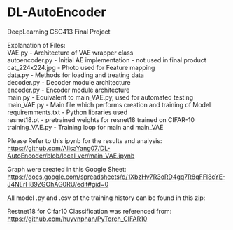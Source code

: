 # DL-AutoEncoder
DeepLearning CSC413 Final Project

Explanation of Files:<br/>
VAE.py - Architecture of VAE wrapper class<br/>
autoencoder.py - Initial AE implementation - not used in final product<br/>
cat_224x224.jpg - Photo used for Feature mapping<br/>
data.py - Methods for loading and treating data<br/>
decoder.py - Decoder module architecture<br/>
encoder.py - Encoder module architecture<br/>
main.py - Equivalent to main_VAE.py, used for automated testing<br/>
main_VAE.py - Main file which performs creation and training of Model<br/>
requiremments.txt - Python libraries used<br/>
resnet18.pt - pretrained weights for resnet18 trained on CIFAR-10<br/>
training_VAE.py - Training loop for main and main_VAE<br/>

Please Refer to this ipynb for the results and analysis:
https://github.com/AlisaYang07/DL-AutoEncoder/blob/local_ver/main_VAE.ipynb

Graph were created in this Google Sheet:
https://docs.google.com/spreadsheets/d/1XbzHv7R3oRD4gq7R8qFFl8cYE-J4NErH89ZGOhAG0RU/edit#gid=0

All model .py and .csv of the training history can be found in this zip:


Restnet18 for Cifar10 Classification was referenced from:
https://github.com/huyvnphan/PyTorch_CIFAR10
